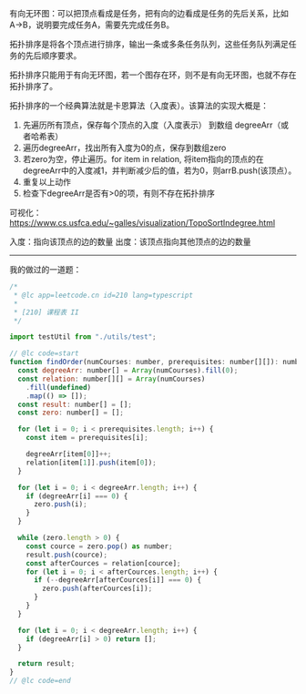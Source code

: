 有向无环图：可以把顶点看成是任务，把有向的边看成是任务的先后关系，比如A->B，说明要完成任务A，需要先完成任务B。

拓扑排序是将各个顶点进行排序，输出一条或多条任务队列，这些任务队列满足任务的先后顺序要求。

拓扑排序只能用于有向无环图，若一个图存在环，则不是有向无环图，也就不存在拓扑排序了。

拓扑排序的一个经典算法就是卡恩算法（入度表）。该算法的实现大概是：
1. 先遍历所有顶点，保存每个顶点的入度（入度表示） 到数组 degreeArr（或者哈希表）
2. 遍历degreeArr，找出所有入度为0的点，保存到数组zero
3. 若zero为空，停止遍历。for item in relation,  将item指向的顶点的在degreeArr中的入度减1，并判断减少后的值，若为0，则arrB.push(该顶点）。
4. 重复以上动作
5. 检查下degreeArr是否有>0的项，有则不存在拓扑排序

可视化： https://www.cs.usfca.edu/~galles/visualization/TopoSortIndegree.html

入度：指向该顶点的边的数量
出度：该顶点指向其他顶点的边的数量

---

我的做过的一道题：
```js
/*
 * @lc app=leetcode.cn id=210 lang=typescript
 *
 * [210] 课程表 II
 */

import testUtil from "./utils/test";

// @lc code=start
function findOrder(numCourses: number, prerequisites: number[][]): number[] {
  const degreeArr: number[] = Array(numCourses).fill(0);
  const relation: number[][] = Array(numCourses)
    .fill(undefined)
    .map(() => []);
  const result: number[] = [];
  const zero: number[] = [];

  for (let i = 0; i < prerequisites.length; i++) {
    const item = prerequisites[i];

    degreeArr[item[0]]++;
    relation[item[1]].push(item[0]);
  }

  for (let i = 0; i < degreeArr.length; i++) {
    if (degreeArr[i] === 0) {
      zero.push(i);
    }
  }

  while (zero.length > 0) {
    const cource = zero.pop() as number;
    result.push(cource);
    const afterCources = relation[cource];
    for (let i = 0; i < afterCources.length; i++) {
      if (--degreeArr[afterCources[i]] === 0) {
        zero.push(afterCources[i]);
      }
    }
  }

  for (let i = 0; i < degreeArr.length; i++) {
    if (degreeArr[i] > 0) return [];
  }

  return result;
}
// @lc code=end
```